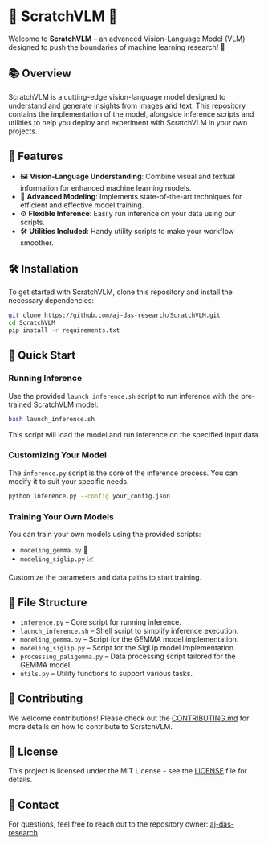 # 🌟 ScratchVLM 🧠

Welcome to **ScratchVLM** – an advanced Vision-Language Model (VLM) designed to push the boundaries of machine learning research! 🚀

## 📚 Overview

ScratchVLM is a cutting-edge vision-language model designed to understand and generate insights from images and text. This repository contains the implementation of the model, alongside inference scripts and utilities to help you deploy and experiment with ScratchVLM in your own projects.

## 🎯 Features

- 🖼️ **Vision-Language Understanding**: Combine visual and textual information for enhanced machine learning models.
- 🧠 **Advanced Modeling**: Implements state-of-the-art techniques for efficient and effective model training.
- ⚙️ **Flexible Inference**: Easily run inference on your data using our scripts.
- 🛠️ **Utilities Included**: Handy utility scripts to make your workflow smoother.

## 🛠️ Installation

To get started with ScratchVLM, clone this repository and install the necessary dependencies:

```bash
git clone https://github.com/aj-das-research/ScratchVLM.git
cd ScratchVLM
pip install -r requirements.txt
```

## 🚀 Quick Start

### Running Inference

Use the provided `launch_inference.sh` script to run inference with the pre-trained ScratchVLM model:

```bash
bash launch_inference.sh
```

This script will load the model and run inference on the specified input data.

### Customizing Your Model

The `inference.py` script is the core of the inference process. You can modify it to suit your specific needs.

```bash
python inference.py --config your_config.json
```

### Training Your Own Models

You can train your own models using the provided scripts:

- `modeling_gemma.py` 🌟
- `modeling_siglip.py` 📈

Customize the parameters and data paths to start training.

## 📁 File Structure

- `inference.py` – Core script for running inference.
- `launch_inference.sh` – Shell script to simplify inference execution.
- `modeling_gemma.py` – Script for the GEMMA model implementation.
- `modeling_siglip.py` – Script for the SigLip model implementation.
- `processing_paligemma.py` – Data processing script tailored for the GEMMA model.
- `utils.py` – Utility functions to support various tasks.

## 🤝 Contributing

We welcome contributions! Please check out the [CONTRIBUTING.md](CONTRIBUTING.md) for more details on how to contribute to ScratchVLM.

## 📝 License

This project is licensed under the MIT License - see the [LICENSE](LICENSE) file for details.

## 📧 Contact

For questions, feel free to reach out to the repository owner: [aj-das-research](https://github.com/aj-das-research).
